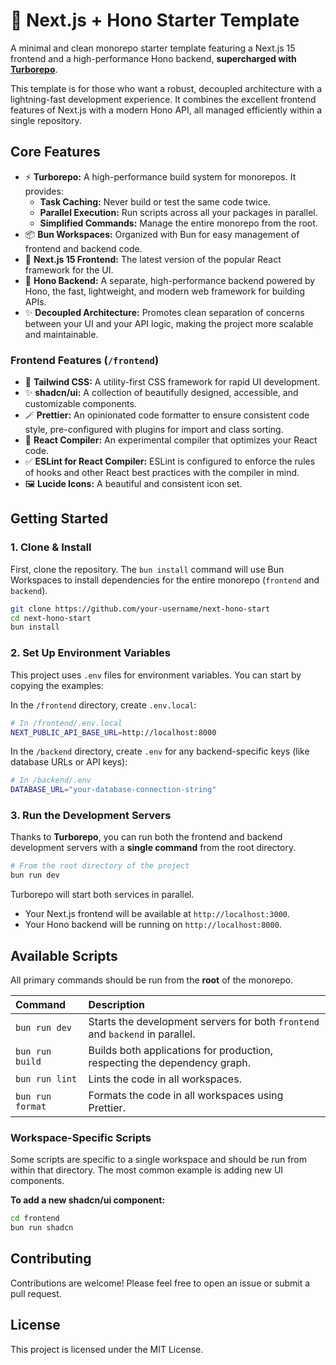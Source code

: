 # 🚀 Next.js + Hono Starter Template

A minimal and clean monorepo starter template featuring a Next.js 15 frontend and a high-performance Hono backend, **supercharged with [Turborepo](https://turbo.build/repo)**.

This template is for those who want a robust, decoupled architecture with a lightning-fast development experience. It combines the excellent frontend features of Next.js with a modern Hono API, all managed efficiently within a single repository.

## Core Features

- ⚡️ **Turborepo:** A high-performance build system for monorepos. It provides:
  - **Task Caching:** Never build or test the same code twice.
  - **Parallel Execution:** Run scripts across all your packages in parallel.
  - **Simplified Commands:** Manage the entire monorepo from the root.
- 📦 **Bun Workspaces:** Organized with Bun for easy management of frontend and backend code.
- 🚀 **Next.js 15 Frontend:** The latest version of the popular React framework for the UI.
- 🚄 **Hono Backend:** A separate, high-performance backend powered by Hono, the fast, lightweight, and modern web framework for building APIs.
- ✨ **Decoupled Architecture:** Promotes clean separation of concerns between your UI and your API logic, making the project more scalable and maintainable.

### Frontend Features (`/frontend`)

- 🎨 **Tailwind CSS:** A utility-first CSS framework for rapid UI development.
- ✨ **shadcn/ui:** A collection of beautifully designed, accessible, and customizable components.
- 🪄 **Prettier:** An opinionated code formatter to ensure consistent code style, pre-configured with plugins for import and class sorting.
- 🤖 **React Compiler:** An experimental compiler that optimizes your React code.
- ✅ **ESLint for React Compiler:** ESLint is configured to enforce the rules of hooks and other React best practices with the compiler in mind.
- 🖼️ **Lucide Icons:** A beautiful and consistent icon set.

## Getting Started

### 1. Clone & Install

First, clone the repository. The `bun install` command will use Bun Workspaces to install dependencies for the entire monorepo (`frontend` and `backend`).

```bash
git clone https://github.com/your-username/next-hono-start
cd next-hono-start
bun install
```

### 2. Set Up Environment Variables

This project uses `.env` files for environment variables. You can start by copying the examples:

In the `/frontend` directory, create `.env.local`:

```bash
# In /frontend/.env.local
NEXT_PUBLIC_API_BASE_URL=http://localhost:8000
```

In the `/backend` directory, create `.env` for any backend-specific keys (like database URLs or API keys):

```bash
# In /backend/.env
DATABASE_URL="your-database-connection-string"
```

### 3. Run the Development Servers

Thanks to **Turborepo**, you can run both the frontend and backend development servers with a **single command** from the root directory.

```bash
# From the root directory of the project
bun run dev
```

Turborepo will start both services in parallel.

- Your Next.js frontend will be available at `http://localhost:3000`.
- Your Hono backend will be running on `http://localhost:8000`.

## Available Scripts

All primary commands should be run from the **root** of the monorepo.

| Command          | Description                                                                   |
| :--------------- | :---------------------------------------------------------------------------- |
| `bun run dev`    | Starts the development servers for both `frontend` and `backend` in parallel. |
| `bun run build`  | Builds both applications for production, respecting the dependency graph.     |
| `bun run lint`   | Lints the code in all workspaces.                                             |
| `bun run format` | Formats the code in all workspaces using Prettier.                            |

### Workspace-Specific Scripts

Some scripts are specific to a single workspace and should be run from within that directory. The most common example is adding new UI components.

**To add a new shadcn/ui component:**

```bash
cd frontend
bun run shadcn
```

## Contributing

Contributions are welcome! Please feel free to open an issue or submit a pull request.

## License

This project is licensed under the MIT License.
